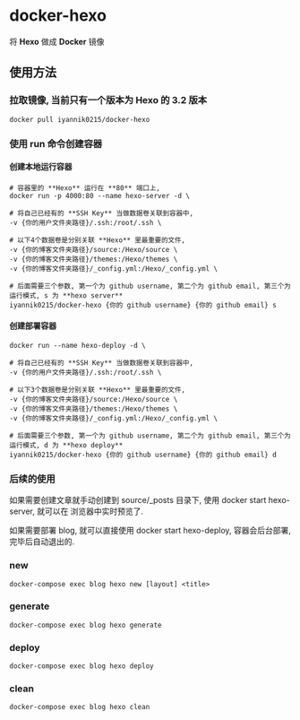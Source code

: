# docker-hexo

将 **Hexo** 做成 **Docker** 镜像

## 使用方法

### 拉取镜像, 当前只有一个版本为 **Hexo** 的 **3.2** 版本

```
docker pull iyannik0215/docker-hexo
```

### 使用 **run** 命令创建容器

#### 创建本地运行容器

```
# 容器里的 **Hexo** 运行在 **80** 端口上,
docker run -p 4000:80 --name hexo-server -d \

# 将自己已经有的 **SSH Key** 当做数据卷关联到容器中,
-v {你的用户文件夹路径}/.ssh:/root/.ssh \

# 以下4个数据卷是分别关联 **Hexo** 里最重要的文件,
-v {你的博客文件夹路径}/source:/Hexo/source \
-v {你的博客文件夹路径}/themes:/Hexo/themes \
-v {你的博客文件夹路径}/_config.yml:/Hexo/_config.yml \

# 后面需要三个参数, 第一个为 github username, 第二个为 github email, 第三个为运行模式, s 为 **hexo server**
iyannik0215/docker-hexo {你的 github username} {你的 github email} s
```

#### 创建部署容器

```
docker run --name hexo-deploy -d \

# 将自己已经有的 **SSH Key** 当做数据卷关联到容器中,
-v {你的用户文件夹路径}/.ssh:/root/.ssh \

# 以下3个数据卷是分别关联 **Hexo** 里最重要的文件,
-v {你的博客文件夹路径}/source:/Hexo/source \
-v {你的博客文件夹路径}/themes:/Hexo/themes \
-v {你的博客文件夹路径}/_config.yml:/Hexo/_config.yml \

# 后面需要三个参数, 第一个为 github username, 第二个为 github email, 第三个为运行模式, d 为 **hexo deploy**
iyannik0215/docker-hexo {你的 github username} {你的 github email} d
```

### 后续的使用

如果需要创建文章就手动创建到 source/_posts 目录下, 使用 docker start hexo-server, 就可以在 浏览器中实时预览了.

如果需要部署 blog, 就可以直接使用 docker start hexo-deploy, 容器会后台部署, 完毕后自动退出的.


### new

```
docker-compose exec blog hexo new [layout] <title>
```

### generate

```
docker-compose exec blog hexo generate
```

### deploy

```
docker-compose exec blog hexo deploy
```

### clean

```
docker-compose exec blog hexo clean
```

